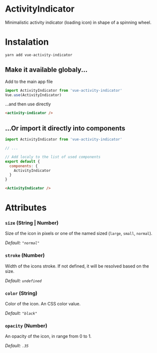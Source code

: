 # ActivityIndicator

Minimalistic activity indicator (loading icon) in shape of a spinning wheel.

# Instalation

`yarn add vue-activity-indicator`

## Make it available globaly...

Add to the main app file

```javascript
import ActivityIndicator from 'vue-activity-indicator'
Vue.use(ActivityIndicator)
```

...and then use directly

```html
<activity-indicator />
```

## ...Or import it directly into components

```javascript
import ActivityIndicator from 'vue-activity-indicator'

// ...

// Add localy to the list of used components
export default {
  components: {
    ActivityIndicator
  }
}
```

```html
<ActivityIndicator />
```

# Attributes

### `size` (String | Number)
Size of the icon in pixels or one of the named sized (`large`, `small`, `normal`). 

*Default: `"normal"`*

### `stroke` (Number)
Width of the icons stroke. If not defined, it will be resolved based on the size.

*Default: `undefined`*

### `color` (String)
Color of the icon. An CSS color value.

*Default: `"black"`*

### `opacity` (Number)
An opacity of the icon, in range from 0 to 1.

*Default: `.35`*









